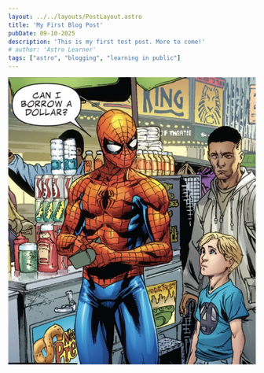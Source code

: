 ```yaml
---
layout: ../../layouts/PostLayout.astro
title: 'My First Blog Post'
pubDate: 09-10-2025
description: 'This is my first test post. More to come!'
# author: 'Astro Learner'
tags: ["astro", "blogging", "learning in public"]
---
```


![image](post-1/dollar.png)